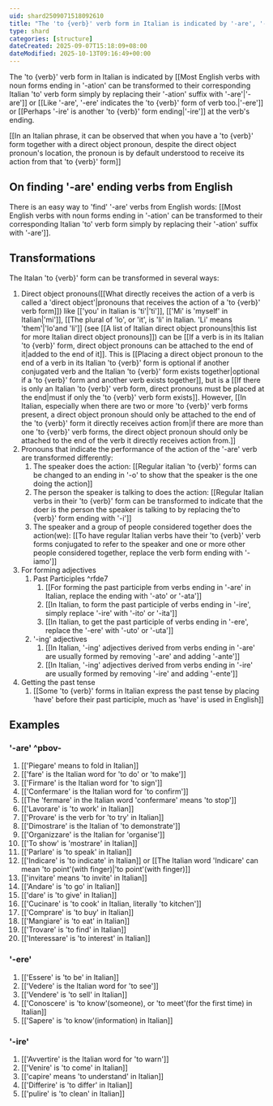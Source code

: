 ```yaml
---
uid: shard2509071518092610
title: "The 'to {verb}' verb form in Italian is indicated by '-are', '-ere' or '-ire' at the verb's ending"
type: shard
categories: [structure]
dateCreated: 2025-09-07T15:18:09+08:00
dateModified: 2025-10-13T09:16:49+00:00
---
```

The 'to {verb}' verb form in Italian is indicated by [[Most English verbs with noun forms ending in '-ation' can be transformed to their corresponding Italian 'to' verb form simply by replacing their '-ation' suffix with '-are'|'-are']] or [[Like '-are', '-ere' indicates the 'to {verb}' form of verb too.|'-ere']] or [[Perhaps '-ire' is another 'to {verb}' form ending|'-ire']] at the verb's ending. 

[[In an Italian phrase, it can be observed that when you have a 'to {verb}' form together with a direct object pronoun, despite the direct object pronoun's location, the pronoun is by default understood to receive its action from that 'to {verb}' form]]
## On finding '-are' ending verbs from English
There is an easy way to 'find' '-are' verbs from English words: [[Most English verbs with noun forms ending in '-ation' can be transformed to their corresponding Italian 'to' verb form simply by replacing their '-ation' suffix with '-are']].

## Transformations
The Italan 'to {verb}' form can be transformed in several ways:

1. Direct object pronouns([[What directly receives the action of a verb is called a 'direct object'|pronouns that receives the action of a 'to {verb}' verb form]]) like [['you' in Italian is 'ti'|'ti']], [['Mi' is 'myself' in Italian|'mi']], [[The plural of 'lo', or 'it', is 'li' in Italian. 'Li' means 'them'|'lo'and 'li']] (see [[A list of Italian direct object pronouns|this list for more Italian direct object pronouns]]) can be [[If a verb is in its Italian 'to {verb}' form, direct object pronouns can be attached to the end of it|added to the end of it]]. This is [[Placing a direct object pronoun to the end of a verb in its Italian 'to {verb}' form is optional if another conjugated verb and the Italian 'to {verb}' form exists together|optional if a 'to {verb}' form and another verb exists together]], but is a [[If there is only an Italian 'to {verb}' verb form, direct pronouns must be placed at the end|must if only the 'to {verb}' verb form exists]]. However, [[In Italian, especially when there are two or more 'to {verb}' verb forms present, a direct object pronoun should only be attached to the end of the 'to {verb}' form it directly receives action from|if there are more than one 'to {verb}' verb forms, the direct object pronoun should only be attached to the end of the verb it directly receives action from.]]
2. Pronouns that indicate the performance of the action of the '-are' verb are transformed differently:
	1. The speaker does the action: [[Regular italian 'to {verb}' forms can be changed to an ending in '-o' to show that the speaker is the one doing the action]] 
	2. The person the speaker is talking to does the action: [[Regular Italian verbs in their 'to {verb}' form can be transformed to indicate that the doer is the person the speaker is talking to by replacing the'to {verb}' form ending with '-i']]
	3. The speaker and a group of people considered together does the action(we): [[To have regular Italian verbs have their 'to {verb}' verb forms conjugated to refer to the speaker and one or more other people considered together, replace the verb form ending with '-iamo']]
3. For forming adjectives
	1. Past Participles ^rfde7
		1. [[For forming the past participle from verbs ending in '-are' in Italian, replace the ending with '-ato' or '-ata']]
		2. [[In Italian, to form the past participle of verbs ending in '-ire', simply replace '-ire' with '-ito' or '-ita']]
		3. [[In Italian, to get the past participle of verbs ending in '-ere', replace the '-ere' with '-uto' or '-uta']]
	2. '-ing' adjectives
		1. [[In Italian, '-ing' adjectives derived from verbs ending in '-are' are usually formed by removing '-are' and adding '-ante']]
		2. [[In Italian, '-ing' adjectives derived from verbs ending in '-ire' are usually formed by removing '-ire' and adding '-ente']]
4. Getting the past tense
	1. [[Some 'to {verb}' forms in Italian express the past tense by placing 'have' before their past participle, much as 'have' is used in English]]
## Examples
### '-are' ^pbov-
1. [['Piegare' means to fold in Italian]]
2. [['fare' is the Italian word for 'to do' or 'to make']]
3. [['Firmare' is the Italian word for 'to sign']]
4. [['Confermare' is the Italian word for 'to confirm']]
5. [[The 'fermare' in the Italian word 'confermare' means 'to stop']]
6. [['Lavorare' is 'to work' in Italian]]
7. [['Provare' is the verb for 'to try' in Italian]]
8. [['Dimostrare' is the Italian of 'to demonstrate']]
9. [['Organizzare' is the Italian for 'organise']]
10. [['To show' is 'mostrare' in Italian]] 
11. [['Parlare' is 'to speak' in Italian]]
12. [['Indicare' is 'to indicate' in Italian]] or [[The Italian word 'Indicare' can mean 'to point'(with finger)|'to point'(with finger)]]
13. [['invitare' means 'to invite' in Italian]]
14. [['Andare' is 'to go' in Italian]]
15. [['dare' is 'to give' in Italian]]
16. [['Cucinare' is 'to cook' in Italian, literally 'to kitchen']]
17. [['Comprare' is 'to buy' in Italian]]
18. [['Mangiare' is 'to eat' in Italian]]
19. [['Trovare' is 'to find' in Italian]]
20. [['Interessare' is 'to interest' in Italian]]
### '-ere'
1. [['Essere' is 'to be' in Italian]]
2. [['Vedere' is the Italian word for 'to see']]
3. [['Vendere' is 'to sell' in Italian]]
4. [['Conoscere' is 'to know'(someone), or 'to meet'(for the first time) in Italian]]
5. [['Sapere' is 'to know'(information) in Italian]]

### '-ire'
1. [['Avvertire' is the Italian word for 'to warn']]
2. [['Venire' is 'to come' in Italian]]
3. [['capire' means 'to understand' in Italian]]
4. [['Differire' is 'to differ' in Italian]]
5. [['pulire' is 'to clean' in Italian]]